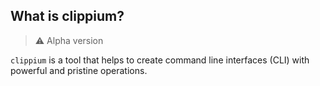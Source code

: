 ## What is clippium?

> ⚠️ Alpha version

`clippium` is a tool that helps to create command line interfaces (CLI) with powerful and pristine operations.



